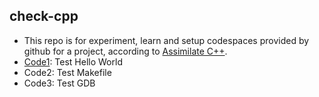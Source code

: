 ## check-cpp
* This repo is for experiment, learn and setup codespaces provided by github for a project, according to [Assimilate C++](https://learning.oreilly.com/videos/assimilate-c/111542022VIDEOPAIML).
* [Code1](https://github.com/Alok-Ranjan23/check-cpp/blob/main/code1.cpp): Test Hello World
* Code2: Test Makefile
* Code3: Test GDB